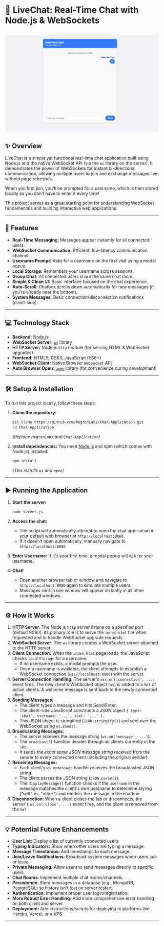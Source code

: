 # 🚀 LiveChat: Real-Time Chat with Node.js & WebSockets

![LiveChat Demo](./docs/livechat-demo.png)
---

## ✨ Overview

LiveChat is a simple yet functional real-time chat application built using Node.js and the native WebSocket API (via the `ws` library on the server). It demonstrates the power of WebSockets for instant bi-directional communication, allowing multiple users to join and exchange messages live without page refreshes.

When you first join, you'll be prompted for a username, which is then stored locally so you don't have to enter it every time!

This project serves as a great starting point for understanding WebSocket fundamentals and building interactive web applications.

---

## 🌟 Features

*   **Real-Time Messaging:** Messages appear instantly for all connected users.
*   **WebSocket Communication:** Efficient, low-latency communication channel.
*   **Username Prompt:** Asks for a username on the first visit using a modal popup.
*   **Local Storage:** Remembers your username across sessions.
*   **Group Chat:** All connected users share the same chat room.
*   **Simple & Clean UI:** Basic interface focused on the chat experience.
*   **Auto-Scroll:** Chatbox scrolls down automatically for new messages (if you're already near the bottom).
*   **System Messages:** Basic connection/disconnection notifications (client-side).

---

## 💻 Technology Stack

*   **Backend:** [Node.js](https://nodejs.org/)
*   **WebSocket Server:** [`ws`](https://github.com/websockets/ws) library
*   **HTTP Server:** Node.js `http` module (for serving HTML & WebSocket upgrades)
*   **Frontend:** HTML5, CSS3, JavaScript (ES6+)
*   **WebSocket Client:** Native Browser `WebSocket` API
*   **Auto Browser Open:** [`open`](https://github.com/sindresorhus/open) library (for convenience during development)

---

## 🛠️ Setup & Installation

To run this project locally, follow these steps:

1.  **Clone the repository:**
    ```bash
    git clone https://github.com/MegtonLabs/Chat-Application.git
    cd Chat-Application
    ```
    *(Replace `MegtonLabs` and `Chat-Application`)*

2.  **Install dependencies:**
    You need [Node.js](https://nodejs.org/) and npm (which comes with Node.js) installed.
    ```bash
    npm install
    ```
    *(This installs `ws` and `open`)*

---

## ▶️ Running the Application

1.  **Start the server:**
    ```bash
    node server.js
    ```

2.  **Access the chat:**
    *   The script will automatically attempt to open the chat application in your default web browser at `http://localhost:8080`.
    *   If it doesn't open automatically, manually navigate to `http://localhost:8080`.

3.  **Enter Username:** If it's your first time, a modal popup will ask for your username.

4.  **Chat!**
    *   Open another browser tab or window and navigate to `http://localhost:8080` again to simulate multiple users.
    *   Messages sent in one window will appear instantly in all other connected windows.

---

## ⚙️ How It Works

1.  **HTTP Server:** The Node.js `http` server listens on a specified port (default 8080). Its primary role is to serve the `index.html` file when requested and to handle WebSocket upgrade requests.
2.  **WebSocket Server:** The `ws` library creates a WebSocket server attached to the HTTP server.
3.  **Client Connection:** When the `index.html` page loads, the JavaScript checks `localStorage` for a username.
    *   If no username exists, a modal prompts the user.
    *   Once a username is available, the client attempts to establish a WebSocket connection (`ws://localhost:8080`) with the server.
4.  **Server Connection Handling:** The server's `wss.on('connection', ...)` event fires. The new client's WebSocket object (`ws`) is added to a `Set` of active clients. A welcome message is sent back to the newly connected client.
5.  **Sending Messages:**
    *   The client types a message and hits Send/Enter.
    *   The client-side JavaScript constructs a JSON object `{ type: 'chat', username: '...', text: '...' }`.
    *   This JSON object is stringified (`JSON.stringify()`) and sent over the WebSocket using `ws.send()`.
6.  **Broadcasting Messages:**
    *   The server receives the message string (`ws.on('message', ...)`).
    *   The `broadcast()` function iterates through *all* clients currently in the `Set`.
    *   It sends the *exact same JSON message string* received from the sender to every connected client (including the original sender).
7.  **Receiving Messages:**
    *   Each client's `ws.onmessage` handler receives the broadcasted JSON string.
    *   The client parses the JSON string (`JSON.parse()`).
    *   The `displayMessage()` function checks if the `username` in the message matches the client's own username to determine styling ("self" vs. "other") and renders the message in the chatbox.
8.  **Disconnection:** When a client closes the tab or disconnects, the server's `ws.on('close', ...)` event fires, and the client is removed from the `Set`.

---

## 💡 Potential Future Enhancements

*   **User List:** Display a list of currently connected users.
*   **Typing Indicators:** Show when other users are typing a message.
*   **Message Timestamps:** Add timestamps to each message.
*   **Join/Leave Notifications:** Broadcast system messages when users join or leave.
*   **Private Messaging:** Allow users to send messages directly to specific users.
*   **Chat Rooms:** Implement multiple chat rooms/channels.
*   **Persistence:** Store messages in a database (e.g., MongoDB, PostgreSQL) so history isn't lost on server restart.
*   **Authentication:** Implement proper user login/registration.
*   **More Robust Error Handling:** Add more comprehensive error handling on both client and server.
*   **Deployment:** Add instructions/scripts for deploying to platforms like Heroku, Vercel, or a VPS.

---
